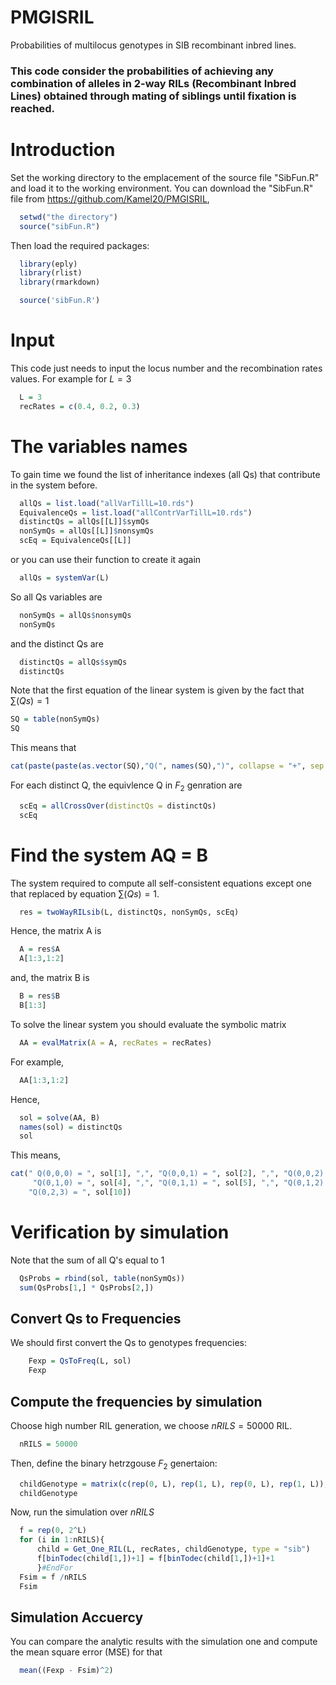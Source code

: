 # PMGISRIL
Probabilities of multilocus genotypes in SIB recombinant inbred lines.

### This code consider the probabilities of achieving any combination of alleles in 2-way RILs (Recombinant Inbred Lines) obtained through mating of siblings until fixation is reached.


# Introduction
Set the working directory to the emplacement of the source file "SibFun.R" and load it to the working environment. You can download the "SibFun.R" file from <https://github.com/Kamel20/PMGISRIL>, 

```r
  setwd("the directory")
  source("sibFun.R")
```

Then load the required packages:

```r
  library(eply)
  library(rlist)
  library(rmarkdown)
```

```r
  source('sibFun.R')
```

# Input
This code just needs to input the locus number and the recombination rates values. For example for $L=3$

```r
  L = 3
  recRates = c(0.4, 0.2, 0.3)
```

# The variables names
To gain time we found the list of inheritance indexes (all Qs) that contribute in the system before.

```r
  allQs = list.load("allVarTillL=10.rds")
  EquivalenceQs = list.load("allContrVarTillL=10.rds")
  distinctQs = allQs[[L]]$symQs
  nonSymQs = allQs[[L]]$nonsymQs
  scEq = EquivalenceQs[[L]]
```

or you can use their function to create it again

```r
  allQs = systemVar(L)
```


So all Qs variables are 

```r
  nonSymQs = allQs$nonsymQs
  nonSymQs
```

and the distinct Qs are

```r
  distinctQs = allQs$symQs
  distinctQs
```

Note that the first equation of the linear system is given by the fact that $\sum(Qs) = 1$

```r
SQ = table(nonSymQs)
SQ
```

This means that 

```r
cat(paste(paste(as.vector(SQ),"Q(", names(SQ),")", collapse = "+", sep = ""),"=1", sep = ""))
```

For each distinct Q, the equivlence Q in $F_2$ genration are  

```r
  scEq = allCrossOver(distinctQs = distinctQs)
  scEq
```

# Find the system AQ = B

The system required to compute all self-consistent equations except one that replaced by equation $\sum(Qs)=1$.
```r
  res = twoWayRILsib(L, distinctQs, nonSymQs, scEq)
```

Hence, the matrix A is 

```r
  A = res$A
  A[1:3,1:2]
```

and, the matrix B is 

```r
  B = res$B
  B[1:3]
```

To solve the linear system you should evaluate the symbolic matrix

```r
  AA = evalMatrix(A = A, recRates = recRates)
```
For example, 
```r
  AA[1:3,1:2]
```

Hence, 

```r
  sol = solve(AA, B)
  names(sol) = distinctQs
  sol
```

This means, 

```r
cat(" Q(0,0,0) = ", sol[1], ",", "Q(0,0,1) = ", sol[2], ",", "Q(0,0,2) = ", sol[3], "\n",
     "Q(0,1,0) = ", sol[4], ",", "Q(0,1,1) = ", sol[5], ",", "Q(0,1,2) = ", sol[6], "\n",        "Q(0,2,0) = ", sol[7], ",", "Q(0,2,1) = ", sol[8], ",",  "Q(0,2,2) = ", sol[9], "\n",
    "Q(0,2,3) = ", sol[10])
```

# Verification by simulation

Note that the sum of all Q's equal to 1

```r
  QsProbs = rbind(sol, table(nonSymQs))
  sum(QsProbs[1,] * QsProbs[2,])
```

## Convert Qs to Frequencies
We should first convert the Qs to genotypes frequencies:
```r
    Fexp = QsToFreq(L, sol)
    Fexp
```

## Compute the frequencies by simulation 
Choose high number RIL generation, we choose $nRILS = 50000$ RIL. 
```r
  nRILS = 50000
```
Then, define the binary hetrzgouse $F_2$ genertaion:

```r
  childGenotype = matrix(c(rep(0, L), rep(1, L), rep(0, L), rep(1, L)), ncol = L, byrow = TRUE)
  childGenotype
```

Now, run the simulation over $nRILS$
```r
  f = rep(0, 2^L)
  for (i in 1:nRILS){
      child = Get_One_RIL(L, recRates, childGenotype, type = "sib")
      f[binTodec(child[1,])+1] = f[binTodec(child[1,])+1]+1
      }#EndFor
  Fsim = f /nRILS
  Fsim
```

## Simulation Accuercy 
You can compare the analytic results with the simulation one and compute the mean square error (MSE) for that
```r
  mean((Fexp - Fsim)^2)
```
